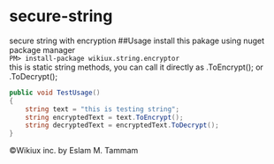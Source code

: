 # secure-string
secure string with encryption
##Usage
install this pakage using nuget package manager   
`PM> install-package wikiux.string.encryptor`   
this is static string methods, you can call it directly as .ToEncrypt(); or .ToDecrypt();
```cs
public void TestUsage()
{
    string text = "this is testing string";
    string encryptedText = text.ToEncrypt();
    string decryptedText = encryptedText.ToDecrypt();
}
```
&copy;Wikiux inc. by Eslam M. Tammam
